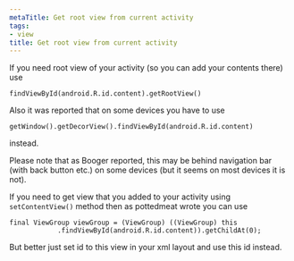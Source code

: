 ```yaml
---
metaTitle: Get root view from current activity
tags:
- view
title: Get root view from current activity
---
```


If you need root view of your activity (so you can add your contents there) use



```
findViewById(android.R.id.content).getRootView()

```

Also it was reported that on some devices you have to use 



```
getWindow().getDecorView().findViewById(android.R.id.content)

```

instead.


Please note that as Booger reported, this may be behind navigation bar (with back button etc.) on some devices (but it seems on most devices it is not).


If you need to get view that you added to your activity using `setContentView()` method then as pottedmeat wrote you can use



```
final ViewGroup viewGroup = (ViewGroup) ((ViewGroup) this
            .findViewById(android.R.id.content)).getChildAt(0);

```

But better just set id to this view in your xml layout and use this id instead.

